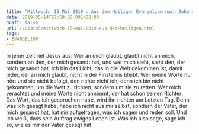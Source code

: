 ```yaml
---
title: 'Mittwoch, 15 Mai 2019 : Aus dem Heiligen Evangelium nach Johannes - Joh 12,44-50.'
date: 2019-05-14T17:50:00.001+02:00
draft: false
url: /2019/05/mittwoch-15-mai-2019-aus-dem-heiligen.html
tags: 
- EVANGELIUM
---
```


In jener Zeit rief Jesus aus: Wer an mich glaubt, glaubt nicht an mich, sondern an den, der mich gesandt hat, und wer mich sieht, sieht den, der mich gesandt hat. Ich bin das Licht, das in die Welt gekommen ist, damit jeder, der an mich glaubt, nicht in der Finsternis bleibt. Wer meine Worte nur hört und sie nicht befolgt, den richte nicht ich; denn ich bin nicht gekommen, um die Welt zu richten, sondern um sie zu retten. Wer mich verachtet und meine Worte nicht annimmt, der hat schon seinen Richter: Das Wort, das ich gesprochen habe, wird ihn richten am Letzten Tag. Denn was ich gesagt habe, habe ich nicht aus mir selbst, sondern der Vater, der mich gesandt hat, hat mir aufgetragen, was ich sagen und reden soll. Und ich weiß, dass sein Auftrag ewiges Leben ist. Was ich also sage, sage ich so, wie es mir der Vater gesagt hat.